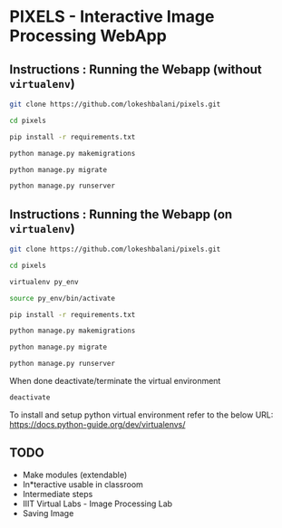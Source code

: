 # PIXELS - Interactive Image Processing WebApp

## Instructions : Running the Webapp (without `virtualenv`)
```bash
git clone https://github.com/lokeshbalani/pixels.git
```

```bash
cd pixels
```

```bash
pip install -r requirements.txt
```

```bash
python manage.py makemigrations
```

```bash
python manage.py migrate
```

```bash
python manage.py runserver
```

## Instructions : Running the Webapp (on `virtualenv`)
```bash
git clone https://github.com/lokeshbalani/pixels.git
```

```bash
cd pixels
```

```bash
virtualenv py_env
```

```bash
source py_env/bin/activate
```

```bash
pip install -r requirements.txt
```

```bash
python manage.py makemigrations
```

```bash
python manage.py migrate
```

```bash
python manage.py runserver
```

When done deactivate/terminate the virtual environment
```bash
deactivate
```

To install and setup python virtual environment refer to the below URL:  
https://docs.python-guide.org/dev/virtualenvs/







## TODO
* Make modules (extendable)
* In*teractive usable in classroom
* Intermediate steps
* IIIT Virtual Labs - Image Processing Lab
* Saving Image